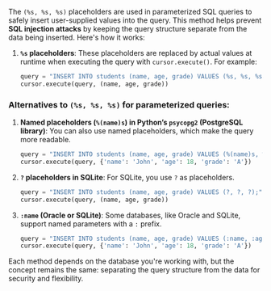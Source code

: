 The `(%s, %s, %s)` placeholders are used in parameterized SQL queries to safely insert user-supplied values into the query. This method helps prevent **SQL injection attacks** by keeping the query structure separate from the data being inserted. Here's how it works:

1. **`%s` placeholders**: These placeholders are replaced by actual values at runtime when executing the query with `cursor.execute()`. For example:
   ```python
   query = "INSERT INTO students (name, age, grade) VALUES (%s, %s, %s);"
   cursor.execute(query, (name, age, grade))
   ```

### Alternatives to `(%s, %s, %s)` for parameterized queries:

1. **Named placeholders (`%(name)s`) in Python’s `psycopg2` (PostgreSQL library)**:
   You can also use named placeholders, which make the query more readable.
   ```python
   query = "INSERT INTO students (name, age, grade) VALUES (%(name)s, %(age)s, %(grade)s);"
   cursor.execute(query, {'name': 'John', 'age': 18, 'grade': 'A'})
   ```

2. **`?` placeholders in SQLite**:
   For SQLite, you use `?` as placeholders.
   ```python
   query = "INSERT INTO students (name, age, grade) VALUES (?, ?, ?);"
   cursor.execute(query, (name, age, grade))
   ```

3. **`:name` (Oracle or SQLite)**:
   Some databases, like Oracle and SQLite, support named parameters with a `:` prefix.
   ```python
   query = "INSERT INTO students (name, age, grade) VALUES (:name, :age, :grade);"
   cursor.execute(query, {'name': 'John', 'age': 18, 'grade': 'A'})
   ```

Each method depends on the database you're working with, but the concept remains the same: separating the query structure from the data for security and flexibility.